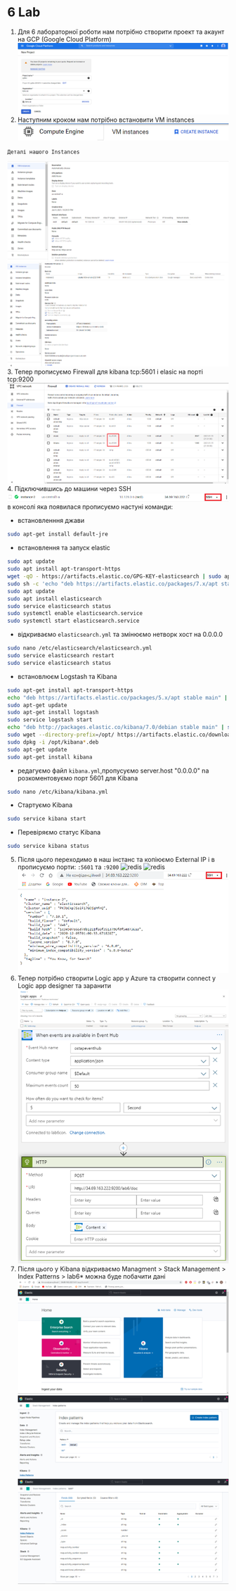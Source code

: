 # 6 Lab
  1. Для 6 лабораторної роботи нам потрібно створити проект та акаунт на GCP (Google Cloud Platform)
  ![redis](https://github.com/Opytko/NOSQL/blob/main/Screen/L6_1.png)
  2. Наступним кроком нам потрібно встановити VM instances 
  ![redis](https://github.com/Opytko/NOSQL/blob/main/Screen/L6_2.png)
  
    Деталі нашого Instances
    
  ![redis](https://github.com/Opytko/NOSQL/blob/main/Screen/L6_4.png)
  ![redis](https://github.com/Opytko/NOSQL/blob/main/Screen/L6_4_1.png)
  3. Тепер прописуємо Firewall для kibana tcp:5601 і elasic на порті tcp:9200
  ![redis](https://github.com/Opytko/NOSQL/blob/main/Screen/L6_3.png)
  4. Підключившись до машини через SSH
  ![redis](https://github.com/Opytko/NOSQL/blob/main/Screen/L6_5.png)
  в консолі яка появилася прописуємо настуні команди:
     
   - встановленння джави
```sh
sudo apt-get install default-jre
```
   - встановлення та запуск elastic 
```sh
sudo apt update
sudo apt install apt-transport-https
wget -qO - https://artifacts.elastic.co/GPG-KEY-elasticsearch | sudo apt-key add -
sudo sh -c 'echo "deb https://artifacts.elastic.co/packages/7.x/apt stable main" > /etc/apt/sources.list.d/elastic-7.x.list'
sudo apt update
sudo apt install elasticsearch
sudo service elasticsearch status
sudo systemctl enable elasticsearch.service
sudo systemctl start elasticsearch.service
```
   - відкриваємо `elasticsearch.yml` та змінюємо нетворк хост на 0.0.0.0
```sh
sudo nano /etc/elasticsearch/elasticsearch.yml
sudo service elasticsearch restart
sudo service elasticsearch status
```
   - встановлюєм Logstash та Kibana
```sh
sudo apt-get install apt-transport-https
echo "deb https://artifacts.elastic.co/packages/5.x/apt stable main" | sudo tee -a /etc/apt/sources.list.d/elastic-5.x.list
sudo apt-get update
sudo apt-get install logstash
sudo service logstash start
echo "deb http://packages.elastic.co/kibana/7.0/debian stable main" | sudo tee -a /etc/apt/sources.list.d/kibana-7.0.x.list
sudo wget --directory-prefix=/opt/ https://artifacts.elastic.co/downloads/kibana/kibana-7.6.1-amd64.deb
sudo dpkg -i /opt/kibana*.deb
sudo apt-get update
sudo apt-get install kibana
```
   - редагуємо файл `kibana.yml`,пропусуємо server.host "0.0.0.0" nа розкоментовуємо порт 5601 для Kibana
```sh
sudo nano /etc/kibana/kibana.yml
```
   - Стартуємо Kibana
```sh
sudo service kibana start
```
  - Перевіряємо статус Kibana
```sh
sudo service kibana status
```
5. Після цього переходимо в наш інстанс та копіюємо External IP і в прописуємо порти: `:5601` та `:9200`
![redis](https://github.com/Opytko/NOSQL/blob/main/Screenhttps://github.com/Opytko/NOSQL/blob/main/Screenhttps://github.com/Opytko/NOSQL/blob/main/Screen/L6_6.png)
![redis](https://github.com/Opytko/NOSQL/blob/main/Screenhttps://github.com/Opytko/NOSQL/blob/main/Screen/L6_6_1.png)
![redis](https://github.com/Opytko/NOSQL/blob/main/Screen/L6_6_2.png)
6. Тепер потрібно створити Logic app у Azure та створити connect у Logic app designer та заранити
![redis](https://github.com/Opytko/NOSQL/blob/main/Screen/L6_7_1.png)
![redis](https://github.com/Opytko/NOSQL/blob/main/Screen/L6_7_2.png)
7. Після цього у Kibana відкриваємо Managment > Stack Management > Index Patterns > lab6* можна буде побачити дані 
![redis](https://github.com/Opytko/NOSQL/blob/main/Screen/L6_6_1.png)
![redis](https://github.com/Opytko/NOSQL/blob/main/Screen/L6_8_1.png)
![redis](https://github.com/Opytko/NOSQL/blob/main/Screen/L6_8_2.png)






